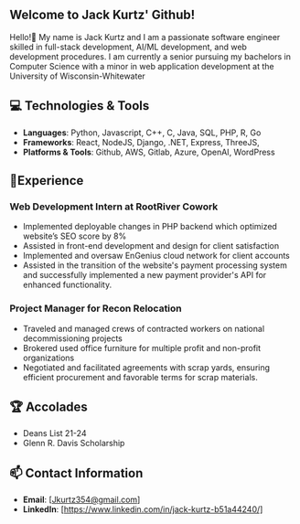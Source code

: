 ## Welcome to Jack Kurtz' Github!
Hello!👋 My name is Jack Kurtz and I am a passionate software engineer skilled in full-stack development, AI/ML development, and web development procedures. I am currently a senior pursuing my bachelors in Computer Science with a minor in web application development at the University of Wisconsin-Whitewater

## 💻 Technologies & Tools
- **Languages**: Python, Javascript, C++, C, Java, SQL, PHP, R, Go 
- **Frameworks**: React, NodeJS, Django, .NET, Express, ThreeJS,
- **Platforms & Tools**: Github, AWS, Gitlab, Azure, OpenAI, WordPress 
  
## 🧠Experience

### Web Development Intern at RootRiver Cowork
- Implemented deployable changes in PHP backend which optimized website’s SEO score by 8%
- Assisted in front-end development and design for client satisfaction
- Implemented and oversaw EnGenius cloud network for client accounts
- Assisted in the transition of the website's payment processing system and successfully implemented a new payment provider's API for enhanced functionality.

### Project Manager for Recon Relocation
- Traveled and managed crews of contracted workers on national decommissioning projects
- Brokered used office furniture for multiple profit and non-profit organizations
- Negotiated and facilitated agreements with scrap yards, ensuring efficient procurement and favorable terms for scrap materials.

## 🏆 Accolades
- Deans List 21-24
- Glenn R. Davis Scholarship

## 📫 Contact Information
- **Email**: [Jkurtz354@gmail.com]
- **LinkedIn**: [https://www.linkedin.com/in/jack-kurtz-b51a44240/]
<!--
**Jack1065/Jack1065** is a ✨ _special_ ✨ repository because its `README.md` (this file) appears on your GitHub profile.

Here are some ideas to get you started:

- 🔭 I’m currently working on ...
- 🌱 I’m currently learning ...
- 👯 I’m looking to collaborate on ...
- 🤔 I’m looking for help with ...
- 💬 Ask me about ...
- 📫 How to reach me: ...
- 😄 Pronouns: ...
- ⚡ Fun fact: ...
-->

